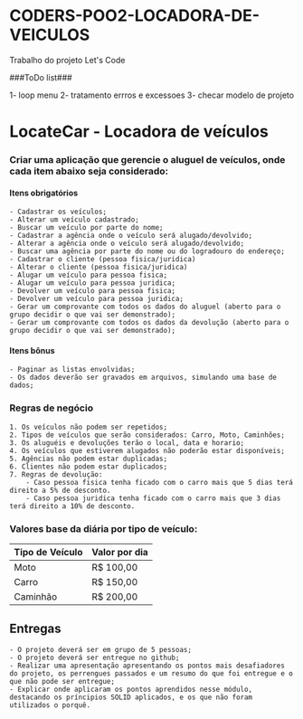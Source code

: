 # CODERS-POO2-LOCADORA-DE-VEICULOS
Trabalho do projeto Let's Code

###ToDo list###

1- loop menu
2- tratamento errros e excessoes
3- checar modelo de projeto



# LocateCar - Locadora de veículos

### Criar uma aplicação que gerencie o aluguel de veículos, onde cada item abaixo seja considerado:

#### Itens obrigatórios

    - Cadastrar os veículos;
    - Alterar um veículo cadastrado;
    - Buscar um veículo por parte do nome;
    - Cadastrar a agência onde o veículo será alugado/devolvido;
    - Alterar a agência onde o veículo será alugado/devolvido;
    - Buscar uma agência por parte do nome ou do logradouro do endereço;
    - Cadastrar o cliente (pessoa fisica/juridica)
    - Alterar o cliente (pessoa fisica/juridica)
    - Alugar um veículo para pessoa fisica;
    - Alugar um veículo para pessoa juridica;
    - Devolver um veículo para pessoa fisica;
    - Devolver um veículo para pessoa juridica;
    - Gerar um comprovante com todos os dados do aluguel (aberto para o grupo decidir o que vai ser demonstrado);
    - Gerar um comprovante com todos os dados da devolução (aberto para o grupo decidir o que vai ser demonstrado);

#### Itens bônus

    - Paginar as listas envolvidas;
    - Os dados deverão ser gravados em arquivos, simulando uma base de dados;

### Regras de negócio

    1. Os veículos não podem ser repetidos;
    2. Tipos de veículos que serão considerados: Carro, Moto, Caminhões;
    3. Os aluguéis e devoluções terão o local, data e horario;
    4. Os veículos que estiverem alugados não poderão estar disponíveis;
    5. Agências não podem estar duplicadas;
    6. Clientes não podem estar duplicados;
    7. Regras de devolução:
        - Caso pessoa fisica tenha ficado com o carro mais que 5 dias terá direito a 5% de desconto.
        - Caso pessoa juridica tenha ficado com o carro mais que 3 dias terá direito a 10% de desconto.

### Valores base da diária por tipo de veículo:
| Tipo de Veículo  | Valor por dia |
| ---------------- | ------------- |
| Moto             | R$ 100,00     |
| Carro            | R$ 150,00     |
| Caminhão         | R$ 200,00     |


## Entregas
    - O projeto deverá ser em grupo de 5 pessoas;
    - O projeto deverá ser entregue no github;
    - Realizar uma apresentação apresentando os pontos mais desafiadores do projeto, os perrengues passados e um resumo do que foi entregue e o que não pode ser entregue;
    - Explicar onde aplicaram os pontos aprendidos nesse módulo, destacando os príncipios SOLID aplicados, e os que não foram utilizados o porquê.
